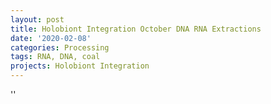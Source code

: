 ```yaml
---
layout: post
title: Holobiont Integration October DNA RNA Extractions
date: '2020-02-08'
categories: Processing
tags: RNA, DNA, coal
projects: Holobiont Integration
---
```



''



